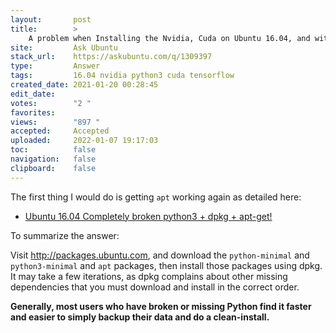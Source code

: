 ```yaml
---
layout:       post
title:        >
    A problem when Installing the Nvidia, Cuda on Ubuntu 16.04, and with upgrading the Ubuntu
site:         Ask Ubuntu
stack_url:    https://askubuntu.com/q/1309397
type:         Answer
tags:         16.04 nvidia python3 cuda tensorflow
created_date: 2021-01-20 00:28:45
edit_date:    
votes:        "2 "
favorites:    
views:        "897 "
accepted:     Accepted
uploaded:     2022-01-07 19:17:03
toc:          false
navigation:   false
clipboard:    false
---
```


The first thing I would do is getting `apt` working again as detailed here:

- [Ubuntu 16.04 Completely broken python3 + dpkg + apt-get!](https://askubuntu.com/a/1092925/307523)

To summarize the answer:

Visit http://packages.ubuntu.com, and download the `python-minimal` and `python3-minimal` and `apt` packages, then install those packages using dpkg. It may take a few iterations, as dpkg complains about other missing dependencies that you must download and install in the correct order.

**Generally, most users who have broken or missing Python find it faster and easier to simply backup their data and do a clean-install.**
